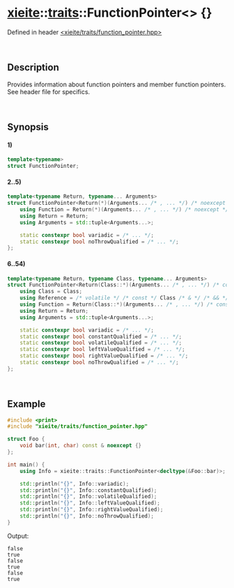 # [xieite](../../xieite.md)\:\:[traits](../../traits.md)\:\:FunctionPointer\<\> \{\}
Defined in header [<xieite/traits/function_pointer.hpp>](../../../include/xieite/traits/function_pointer.hpp)

&nbsp;

## Description
Provides information about function pointers and member function pointers. See header file for specifics.

&nbsp;

## Synopsis
#### 1)
```cpp
template<typename>
struct FunctionPointer;
```
#### 2..5)
```cpp
template<typename Return, typename... Arguments>
struct FunctionPointer<Return(*)(Arguments... /* , ... */) /* noexcept */> {
    using Function = Return(*)(Arguments... /* , ... */) /* noexcept */;
    using Return = Return;
    using Arguments = std::tuple<Arguments...>;

    static constexpr bool variadic = /* ... */;
    static constexpr bool noThrowQualified = /* ... */;
};
```
#### 6..54)
```cpp
template<typename Return, typename Class, typename... Arguments>
struct FunctionPointer<Return(Class::*)(Arguments... /* , ... */) /* const */ /* volatile */ /* & */ /* && */ /* noexcept */> {
    using Class = Class;
    using Reference = /* volatile */ /* const */ Class /* & */ /* && */;
    using Function = Return(Class::*)(Arguments... /* , ... */) /* const */ /* volatile */ /* & */ /* && */ /* noexcept */;
    using Return = Return;
    using Arguments = std::tuple<Arguments...>;

    static constexpr bool variadic = /* ... */;
    static constexpr bool constantQualified = /* ... */;
    static constexpr bool volatileQualified = /* ... */;
    static constexpr bool leftValueQualified = /* ... */;
    static constexpr bool rightValueQualified = /* ... */;
    static constexpr bool noThrowQualified = /* ... */;
};
```

&nbsp;

## Example
```cpp
#include <print>
#include "xieite/traits/function_pointer.hpp"

struct Foo {
    void bar(int, char) const & noexcept {}
};

int main() {
    using Info = xieite::traits::FunctionPointer<decltype(&Foo::bar)>;

    std::println("{}", Info::variadic);
    std::println("{}", Info::constantQualified);
    std::println("{}", Info::volatileQualified);
    std::println("{}", Info::leftValueQualified);
    std::println("{}", Info::rightValueQualified);
    std::println("{}", Info::noThrowQualified);
}
```
Output:
```
false
true
false
true
false
true
```
